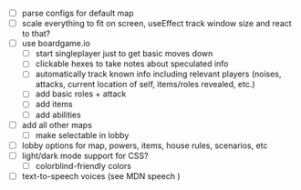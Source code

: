 - [ ] parse configs for default map
- [ ] scale everything to fit on screen, useEffect track window size and react to that?
- [ ] use boardgame.io
  - [ ] start singleplayer just to get basic moves down
  - [ ] clickable hexes to take notes about speculated info
  - [ ] automatically track known info including relevant players (noises, attacks, current location of self, items/roles revealed, etc.)
  - [ ] add basic roles + attack
  - [ ] add items
  - [ ] add abilities
- [ ] add all other maps
  - [ ] make selectable in lobby
- [ ] lobby options for map, powers, items, house rules, scenarios, etc
- [ ] light/dark mode support for CSS?
  - [ ] colorblind-friendly colors
- [ ] text-to-speech voices (see MDN speech )

